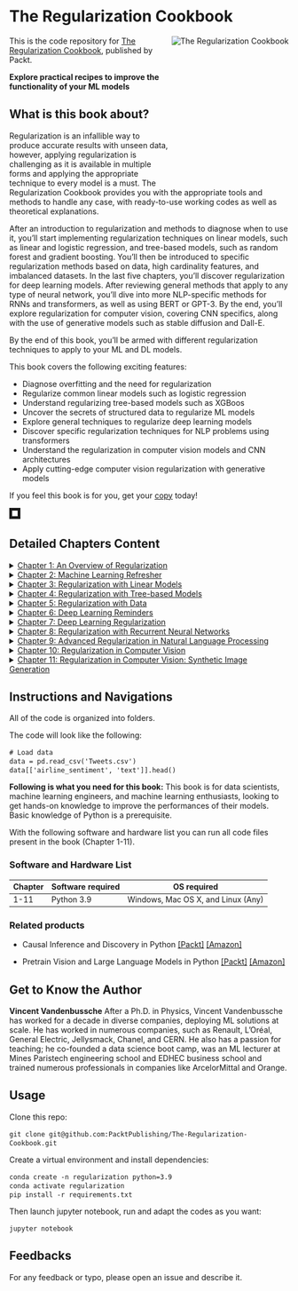 # The Regularization Cookbook

<a href="https://www.packtpub.com/product/the-regularization-cookbook/9781837634088"><img src="https://content.packt.com/B19629/cover_image_small.jpg" alt="The Regularization Cookbook" height="256px" align="right"></a>

This is the code repository for [The Regularization Cookbook](https://www.packtpub.com/product/the-regularization-cookbook/9781837634088), published by Packt.

**Explore practical recipes to improve the functionality of your ML models**

## What is this book about?
Regularization is an infallible way to produce accurate results with unseen data, however, applying regularization is challenging as it is available in multiple forms and applying the appropriate technique to every model is a must. The Regularization Cookbook provides you with the appropriate tools and methods to handle any case, with ready-to-use working codes as well as theoretical explanations.

After an introduction to regularization and methods to diagnose when to use it, you’ll start implementing regularization techniques on linear models, such as linear and logistic regression, and tree-based models, such as random forest and gradient boosting. You’ll then be introduced to specific regularization methods based on data, high cardinality features, and imbalanced datasets. In the last five chapters, you’ll discover regularization for deep learning models. After reviewing general methods that apply to any type of neural network, you’ll dive into more NLP-specific methods for RNNs and transformers, as well as using BERT or GPT-3. By the end, you’ll explore regularization for computer vision, covering CNN specifics, along with the use of generative models such as stable diffusion and Dall-E.

By the end of this book, you’ll be armed with different regularization techniques to apply to your ML and DL models.

This book covers the following exciting features: 
* Diagnose overfitting and the need for regularization
* Regularize common linear models such as logistic regression
* Understand regularizing tree-based models such as XGBoos
* Uncover the secrets of structured data to regularize ML models
* Explore general techniques to regularize deep learning models
* Discover specific regularization techniques for NLP problems using transformers
* Understand the regularization in computer vision models and CNN architectures
* Apply cutting-edge computer vision regularization with generative models

If you feel this book is for you, get your [copy](https://www.amazon.com/dp/1837634084) today!

<a href="https://www.packtpub.com/?utm_source=github&utm_medium=banner&utm_campaign=GitHubBanner"><img src="https://raw.githubusercontent.com/PacktPublishing/GitHub/master/GitHub.png" alt="https://www.packtpub.com/" border="5" /></a>

## Detailed Chapters Content
<details>
    <summary>
        <a href="chapter_01/chapter_01.ipynb">Chapter 1: An Overview of Regularization</a>
    </summary>

- Introducing regularization
</details>

<details>
    <summary>
        <a href="chapter_02/chapter_02.ipynb">Chapter 2: Machine Learning Refresher</a>
    </summary>

- Loading the data
- Splitting the data
- Preparing quantitative data
- Preparing qualitative data
- Model training
- Model evaluation
- Hyperparameter optimization
</details>

<details>
    <summary>
        <a href="chapter_03/chapter_03.ipynb">Chapter 3: Regularization with Linear Models</a>
    </summary>

- Training a Linear Regression with scikit-learn
- Regularizing with Ridge Regression
- Regularizing with Lasso Regression
- Regularizing with an Elastic Net Regression
- Training a Logistic Regression
- Regularizing a Logistic Regression
- Choosing the Right Regularization
</details>

<details>
    <summary>
        <a href="chapter_04/chapter_04.ipynb">Chapter 4: Regularization with Tree-based Models</a>
    </summary>

- Building a classification tree
- Building a Regression Tree
- Regularizing a decision tree
- Training a Random Forest
- Regularizing a Random Forest
- Training a Boosting model with XGBoost
- Regularizing with XGBoost
</details>

<details>
    <summary>
        <a href="chapter_05/chapter_05.ipynb">Chapter 5: Regularization with Data</a>
    </summary>

- Hashing high cardinality features
- Aggregating features
- Undersampling an imbalanced dataset
- Oversampling an imbalanced dataset
- Resampling imbalanced data with SMOTE
</details>

<details>
    <summary>
        <a href="chapter_06/chapter_06.ipynb">Chapter 6: Deep Learning Reminders</a>
    </summary>

- Training a perceptron
- Training a neural network for regression
- Training a neural network for binary classification
- Training a multiclass classification neural network
</details>

<details>
    <summary>
        <a href="chapter_07/chapter_07.ipynb">Chapter 7: Deep Learning Regularization</a>
    </summary>

- Regularizing a neural network with L2 regularization
- Regularizing a neural network with early stopping
- Regularizing with network architecture
- Regularizing with dropout
</details>

<details>
    <summary>
        <a href="chapter_08/chapter_08.ipynb">Chapter 8: Regularization with Recurrent Neural Networks</a>
    </summary>

- Training a RNN
- Training a GRU
- Regularizing with dropout
- Regularizing with maximum sequence length
</details>

<details>
    <summary>
        <a href="chapter_09/chapter_09.ipynb">Chapter 9: Advanced Regularization in Natural Language Processing</a>
    </summary>

- Regularization using a word2vec embedding
- Data augmentation using word2vec
- Zero-shot inference with pre-trained models
- Regularization with BERT embeddings
- Data augmentation using GPT-3
</details>

<details>
    <summary>
        <a href="chapter_10/chapter_10.ipynb">Chapter 10: Regularization in Computer Vision</a>
    </summary>

- Training a CNN
- Regularizing a CNN with vanilla NN methods
- Regularizing a CNN with transfer learning for object detection
- Semantic segmentation using transfer learning
</details>

<details>
    <summary>
        <a href="chapter_11/chapter_11.ipynb">Chapter 11: Regularization in Computer Vision: Synthetic Image Generation</a>
    </summary>

- Applying image augmentation with Albumentations
- Creating synthetic images for object detection
- Implementing real-time style transfer
</details>

## Instructions and Navigations
All of the code is organized into folders.

The code will look like the following:
```
# Load data
data = pd.read_csv('Tweets.csv')
data[['airline_sentiment', 'text']].head()
```

**Following is what you need for this book:**
This book is for data scientists, machine learning engineers, and machine learning enthusiasts, looking to get hands-on knowledge to improve the performances of their models. Basic knowledge of Python is a prerequisite.

With the following software and hardware list you can run all code files present in the book (Chapter 1-11).

### Software and Hardware List

| Chapter  | Software required                                                                    | OS required                        |
| -------- | -------------------------------------------------------------------------------------| -----------------------------------|
|  	1-11   | Python 3.9   							                                              | Windows, Mac OS X, and Linux (Any) |


### Related products <Other books you may enjoy>
* Causal Inference and Discovery in Python [[Packt]](https://www.packtpub.com/product/causal-inference-and-discovery-in-python/9781804612989) [[Amazon]](https://www.amazon.in/Causal-Inference-Discovery-Python-learning/dp/1804612987)

* Pretrain Vision and Large Language Models in Python [[Packt]](https://www.packtpub.com/product/pretrain-vision-and-large-language-models-in-python/9781804618257) [[Amazon]](https://www.amazon.in/Pretrain-Vision-Language-Models-Beginners-ebook/dp/B0BFFDF4MQ)

## Get to Know the Author
**Vincent Vandenbussche** After a Ph.D. in Physics, Vincent Vandenbussche has worked for a decade in diverse companies, deploying ML solutions at scale. He has worked in numerous companies, such as Renault, L’Oréal, General Electric, Jellysmack, Chanel, and CERN.
He also has a passion for teaching; he co-founded a data science boot camp, was an ML lecturer at Mines Paristech engineering school and EDHEC business school and trained numerous professionals in companies like ArcelorMittal and Orange.

## Usage

Clone this repo:
```shell
git clone git@github.com:PacktPublishing/The-Regularization-Cookbook.git
```

Create a virtual environment and install dependencies:
```shell
conda create -n regularization python=3.9
conda activate regularization
pip install -r requirements.txt
```

Then launch jupyter notebook, run and adapt the codes as you want:
```shell
jupyter notebook
```

## Feedbacks

For any feedback or typo, please open an issue and describe it.
